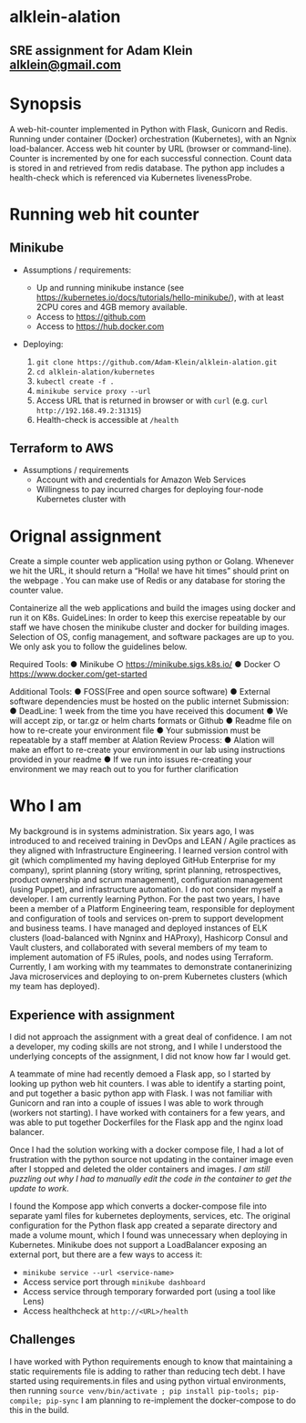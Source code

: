 # alklein-alation

## SRE assignment for Adam Klein <alklein@gmail.com>

# Synopsis

A web-hit-counter implemented in Python with Flask, Gunicorn and Redis. Running under container (Docker) orchestration (Kubernetes), with an Ngnix load-balancer.  Access web hit counter by URL (browser or command-line).  Counter is incremented by one for each successful connection.  Count data is stored in and retrieved from redis database.  The python app includes a health-check which is referenced via Kubernetes livenessProbe. 
# Running web hit counter

## Minikube 

* Assumptions / requirements: 
  * Up and running minikube instance (see https://kubernetes.io/docs/tutorials/hello-minikube/), with at least 2CPU cores and 4GB memory available.
  * Access to https://github.com
  * Access to https://hub.docker.com

* Deploying:
  1. `git clone https://github.com/Adam-Klein/alklein-alation.git`
  2. `cd alklein-alation/kubernetes`
  3. `kubectl create -f .`
  4. `minikube service proxy --url`
  5. Access URL that is returned in browser or with `curl` (e.g. `curl http://192.168.49.2:31315`)
  6. Health-check is accessible at `/health`

## Terraform to AWS

* Assumptions / requirements
  * Account with and credentials for Amazon Web Services
  * Willingness to pay incurred charges for deploying four-node Kubernetes cluster with 
   
# Orignal assignment

Create a simple counter web application using python or Golang. Whenever we hit the URL, it
should return a “Holla! we have hit <counter> times” should print on the webpage . You can
make use of Redis or any database for storing the counter value.

Containerize all the web applications and build the images using docker and run it on K8s.
GuideLines:
In order to keep this exercise repeatable by our staff we have chosen the minikube cluster and
docker for building images. Selection of OS, config management, and software packages are up
to you. We only ask you to follow the guidelines below.

Required Tools:
● Minikube
○ https://minikube.sigs.k8s.io/
● Docker
○ https://www.docker.com/get-started

Additional Tools:
● FOSS(Free and open source software)
● External software dependencies must be hosted on the public internet
Submission:
● DeadLine: 1 week from the time you have received this document
● We will accept zip, or tar.gz or helm charts formats or Github
● Readme file on how to re-create your environment file
● Your submission must be repeatable by a staff member at Alation
Review Process:
● Alation will make an effort to re-create your environment in our lab using instructions
provided in your readme
● If we run into issues re-creating your environment we may reach out to you for further clarification

# Who I am

My background is in systems administration.  Six years ago, I was introduced to and received training in DevOps and LEAN / Agile practices as they aligned with Infrastructure Engineering.  I learned version control with git (which complimented my having deployed GitHub Enterprise for my company), sprint planning (story writing, sprint planning, retrospectives, product ownership and scrum management), configuration management (using Puppet), and infrastructure automation.  I do not consider myself a developer.  I am currently learning Python.  For the past two years, I have been a member of a Platform Engineering team, responsible for deployment and configuration of tools and services on-prem to support development and business teams.  I have managed and deployed instances of ELK clusters (load-balanced with Ngninx and HAProxy), Hashicorp Consul and Vault clusters, and collaborated with several members of my team to implement automation of F5 iRules, pools, and nodes using Terraform.  Currently, I am working with my teammates to demonstrate contanerinizing Java microservices and deploying to on-prem Kubernetes clusters (which my team has deployed).

## Experience with assignment

I did not approach the assignment with a great deal of confidence. I am not a developer, my coding skills are not strong, and I while I understood the underlying concepts of the assignment, I did not know how far I would get.

A teammate of mine had recently demoed a Flask app, so I started by looking up python web hit counters.  I was able to identify a starting point, and put together a basic python app with Flask.  I was not familiar with Gunicorn and ran into a couple of issues I was able to work through (workers not starting).  I have worked with containers for a few years, and was able to put together Dockerfiles for the Flask app and the nginx load balancer.  

Once I had the solution working with a docker compose file, I had a lot of frustration with the python source not updating in the container image even after I stopped and deleted the older containers and images.  *I am still puzzling out why I had to manually edit the code in the container to get the update to work*.  

I found the Kompose app which converts a docker-compose file into separate yaml files for kubernetes deployments, services, etc. The original configuration for the Python flask app created a separate directory and made a volume mount, which I found was unnecessary when deploying in Kubernetes. Minikube does not support a LoadBalancer exposing an external port, but there are a few ways to access it:

* `minikube service --url <service-name>`
* Access service port through `minikube dashboard`
* Access service through temporary forwarded port (using a tool like Lens)
* Access healthcheck at `http://<URL>/health`

## Challenges

I have worked with Python requirements enough to know that maintaining a static requirements file is adding to rather than reducing tech debt.  I have started using requirements.in files and using python virtual environments, then running `source venv/bin/activate ; pip install pip-tools; pip-compile; pip-sync`  I am planning to re-implement the docker-compose to do this in the build.